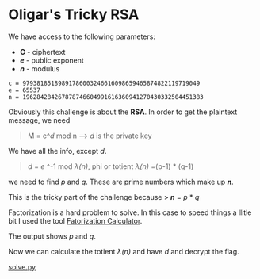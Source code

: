 # Oligar's Tricky RSA

We have access to the following parameters: 

* **C** - ciphertext
* ***e*** - public exponent
* ***n*** - modulus

```
c = 97938185189891786003246616098659465874822119719049
e = 65537
n = 196284284267878746604991616360941270430332504451383
```

Obviously this challenge is about the **RSA**. In order to get the plaintext message, we need

> M = c^*d* mod n  --> *d* is the private key

We have all the info, except *d*. 

> *d* = *e* ^-1 mod *λ(n)*, phi or totient *λ(n)* =(p-1) * (q-1)

we need to find *p* and *q*. These are prime numbers which make up ***n***.

This is the tricky part of the challenge because > ***n*** = *p* * *q*

Factorization is a hard problem to solve. In this case to speed things a llitle bit I used the tool [Fatorization Calculator](https://www.alpertron.com.ar/ECM.HTM).

The output shows *p* and *q*.

Now we can calculate the totient *λ(n)* and have *d* and decrypt the flag.

[solve.py](https://github.com/s4nkx0k/CTFs/blob/main/NACTF%202020/Oligar's%20Tricky%20RSA/solve.py)
